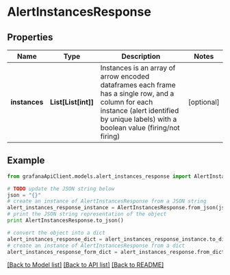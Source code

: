 # AlertInstancesResponse


## Properties
Name | Type | Description | Notes
------------ | ------------- | ------------- | -------------
**instances** | **List[List[int]]** | Instances is an array of arrow encoded dataframes each frame has a single row, and a column for each instance (alert identified by unique labels) with a boolean value (firing/not firing) | [optional] 

## Example

```python
from grafanaApiClient.models.alert_instances_response import AlertInstancesResponse

# TODO update the JSON string below
json = "{}"
# create an instance of AlertInstancesResponse from a JSON string
alert_instances_response_instance = AlertInstancesResponse.from_json(json)
# print the JSON string representation of the object
print AlertInstancesResponse.to_json()

# convert the object into a dict
alert_instances_response_dict = alert_instances_response_instance.to_dict()
# create an instance of AlertInstancesResponse from a dict
alert_instances_response_form_dict = alert_instances_response.from_dict(alert_instances_response_dict)
```
[[Back to Model list]](../README.md#documentation-for-models) [[Back to API list]](../README.md#documentation-for-api-endpoints) [[Back to README]](../README.md)


